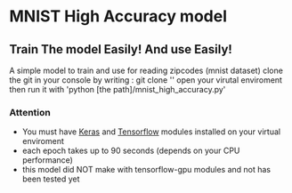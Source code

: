 # MNIST High Accuracy model

Train The model Easily! And use Easily!
--------------------------------------------------------------------------------
A simple model to train and use for reading zipcodes (mnist dataset)
clone the git in your console by writing : git clone ''
open your virutal enviroment
then run it with 'python [the path]/mnist_high_accuracy.py'
### Attention
- You must have [Keras](https://keras.io/) and [Tensorflow](https://www.tensorflow.org/install/pip) modules installed on your virtual enviroment
- each epoch takes up to 90 seconds (depends on your CPU performance)
- this model did NOT make with tensorflow-gpu modules and not has been tested yet
